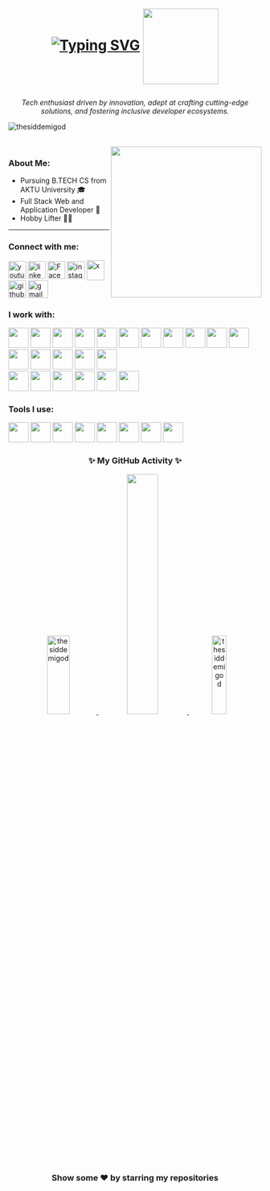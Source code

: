 <h1 align="center"> 
 
 [![Typing SVG](https://readme-typing-svg.demolab.com?font=Roboto&pause=2000&color=4169E1&width=450&lines=Hello+there+.+I'm+Siddharth+!+👋🏻)](https://github.com/thesiddemigod)
<img align="center" src="https://c.tenor.com/3tFQxhiDqmgAAAAC/geto-hey.gif" width=150 />  </h1>

<p align="center"><i>Tech enthusiast driven by innovation, adept at crafting cutting-edge solutions, and fostering inclusive developer ecosystems.</i></p>
<p align="left"><img src="https://komarev.com/ghpvc/?username=thesiddemigod&label=Profile%20views&color=0e75b6&style=flat" alt="thesiddemigod"/></p>
<br>

<img align="right" src="https://c.tenor.com/code-gifs" width=300 margin="100px"/>

<h3 align="left">About Me:</h3>
<ul align="left">
    <li>Pursuing B.TECH CS from AKTU University 🎓</li>
    <li>Full Stack Web and Application Developer 📱</li>
    <li>Hobby Lifter 💪🏻</li>
</ul>
<hr>

<h3 align="left">Connect with me:</h3>
<p align="left">
    <a href="https://youtube.com/@thesiddemigod" target="blank"><img align="center" src="https://www.vectorlogo.zone/logos/youtube/youtube-icon.svg" alt="youtube" height="35" width="35" /></a>
    <a href="https://linkedin.com/in/thesiddemigod" target="blank"><img align="center" src="https://www.vectorlogo.zone/logos/linkedin/linkedin-icon.svg" alt="linkedin" height="35" width="35" /></a>
    <a href="https://www.facebook.com/profile.php?id=61558476035878&mibextid=ZbWKwL" target="blank"><img align="center" src="https://www.vectorlogo.zone/logos/facebook/facebook-icon.svg" alt="Facebook" height="35" width="35" /></a>
    <a href="https://instagram.com/thesiddemigod" target="blank"><img align="center" src="https://www.vectorlogo.zone/logos/instagram/instagram-icon.svg" alt="instagram" height="35" width="35" /></a>
    <a href="https://x.com/Thesiddemigod" target="blank"><img align="center" src="https://cdn.worldvectorlogo.com/logos/x-2.svg" alt="x" height="40" width="35" /></a>
    <a href="https://github.com/thesiddemigod" target="blank"><img align="center" src="https://cdn.worldvectorlogo.com/logos/github-icon-1.svg" alt="github" height="35" width="35" /></a>
    <a href="mailto:mr.siddharthchauhan23@gmail.com" target="blank"><img align="center" src="https://cdn.worldvectorlogo.com/logos/official-gmail-icon-2020-.svg" alt="gmail" height="35" width="40" /></a>
</p>

<h3 align="left">I work with:</h3>
<p align="left">
    <img src="https://cdn.jsdelivr.net/gh/devicons/devicon/icons/html5/html5-original.svg" height="40px"/> 
    <img src="https://cdn.jsdelivr.net/gh/devicons/devicon/icons/css3/css3-original.svg" height="40px"/>
    <img src="https://cdn.jsdelivr.net/gh/devicons/devicon/icons/javascript/javascript-original.svg" height="40px"/>
    <img src="https://cdn.jsdelivr.net/gh/devicons/devicon/icons/tailwindcss/tailwindcss-plain.svg" height="40px" />
    <img src="https://cdn.jsdelivr.net/gh/devicons/devicon/icons/bootstrap/bootstrap-original-wordmark.svg" height="40px" />
    <img src="https://cdn.jsdelivr.net/gh/devicons/devicon/icons/react/react-original.svg" height="40px"/>
    <img src="https://cdn.jsdelivr.net/gh/devicons/devicon/icons/nextjs/nextjs-original.svg" height="40px"/>
    <img src="https://cdn.jsdelivr.net/gh/devicons/devicon/icons/nodejs/nodejs-original-wordmark.svg" height="40px"/>
    <img src="https://cdn.jsdelivr.net/gh/devicons/devicon/icons/php/php-original.svg" height="40px"/>
    <img src="https://cdn.jsdelivr.net/gh/devicons/devicon/icons/cplusplus/cplusplus-original.svg" height="40px"/>
    <img src="https://cdn.jsdelivr.net/gh/devicons/devicon/icons/java/java-original.svg" height="40px"/>
    <img src="https://cdn.jsdelivr.net/gh/devicons/devicon/icons/python/python-original.svg" height="40px"/>       
    <img src="https://cdn.jsdelivr.net/gh/devicons/devicon/icons/kotlin/kotlin-original.svg" height="40px" />    
    <img src="https://cdn.jsdelivr.net/gh/devicons/devicon/icons/flutter/flutter-original.svg" height="40px" />  
    <img src="https://cdn.jsdelivr.net/gh/devicons/devicon/icons/android/android-original.svg" height="40px"/>
    <img src="https://cdn.jsdelivr.net/gh/devicons/devicon/icons/solidity/solidity-plain.svg" height="40px"/>
    <br>
    <img src="https://cdn.jsdelivr.net/gh/devicons/devicon/icons/googlecloud/googlecloud-original.svg" height="40px" />
    <img src="https://cdn.jsdelivr.net/gh/devicons/devicon/icons/azure/azure-original.svg" height="40px"/>
    <img src="https://cdn.jsdelivr.net/gh/devicons/devicon/icons/amazonwebservices/amazonwebservices-original.svg" height="40px"/>
    <img src="https://cdn.jsdelivr.net/gh/devicons/devicon/icons/mysql/mysql-original-wordmark.svg" height="40px"/>
    <img src="https://cdn.jsdelivr.net/gh/devicons/devicon/icons/firebase/firebase-plain.svg" height="40px"/>
    <img src="https://cdn.jsdelivr.net/gh/devicons/devicon/icons/mongodb/mongodb-original-wordmark.svg" height="40px" />
</p>

<h3 align="left">Tools I use:</h3>
<p align="left">
    <img src="https://cdn.jsdelivr.net/gh/devicons/devicon/icons/androidstudio/androidstudio-original.svg" height="40px"/>
    <img src="https://cdn.jsdelivr.net/gh/devicons/devicon/icons/atom/atom-original.svg" height="40px" />
    <img src="https://cdn.jsdelivr.net/gh/devicons/devicon/icons/git/git-original.svg" height="40px" /> 
    <img src="https://cdn.jsdelivr.net/gh/devicons/devicon/icons/canva/canva-original.svg" height="40px" />
    <img src="https://cdn.jsdelivr.net/gh/devicons/devicon/icons/kaggle/kaggle-original-wordmark.svg" height="40px"/>
    <img src="https://cdn.jsdelivr.net/gh/devicons/devicon/icons/materialui/materialui-original.svg" height="40px"/>
    <img src="https://cdn.jsdelivr.net/gh/devicons/devicon/icons/vscode/vscode-original.svg" height="40px"/>
    <img src="https://cdn.jsdelivr.net/gh/devicons/devicon/icons/wordpress/wordpress-plain.svg" height="40px"/>
</p>

<h3 align="center"> ✨ My GitHub Activity ✨</h3>  
<p align="center">
    <a href="https://github.com/thesiddemigod">
        <img width="30%" height="20%" src="https://github-readme-stats.vercel.app/api?username=thesiddemigod&theme=dark&hide_border=true&show_icons=true&locale=en" alt="thesiddemigod" />
        <img width="35%" src="https://github-readme-streak-stats.herokuapp.com/?user=thesiddemigod&theme=dark&hide_border=true" />
        <img width="24%" height="20%" src="https://github-readme-stats.vercel.app/api/top-langs?username=thesiddemigod&theme=dark&hide_border=true&show_icons=true&locale=en&layout=compact" alt="thesiddemigod" />
    </a>
</p>

<h3 align="center">Show some ❤️ by starring my repositories</h3>
